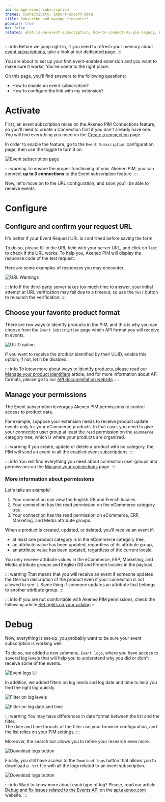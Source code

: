 ```yaml
---
id: manage-event-subscription
themes: connectivity, import-export-data
title: Subscribe and manage **events**
popular: true
ee: false
related: what-is-an-event-subscription, how-to-connect-my-pim-legacy, manage-your-connections
---
```


::: info
Before we jump right in, if you need to refresh your memory about [event subscriptions](what-is-an-event-subscription.html), take a look at our dedicated page.
::: 


You are about to set up your first event-enabled extension and you want to make sure it works. 
You've come to the right place. 

On this page, you'll find answers to the following questions:
- How to enable an event subscription?
- How to configure the link with my extension?

# Activate

First, an event subscription relies on the Akeneo PIM Connections feature, so you'll need to create a Connection first if you don't already have one.
You will find everything you need on the [Create a connection](manage-your-connections.html#create-a-connection) page. 

In order to enable the feature, go to the `Event Subscription` configuration page, then use the toggle to turn it on.

![Event subscription page](../img/event-subscription-helper.png)

::: warning
To ensure the proper functioning of your Akeneo PIM, you can connect **up to 3 connections** to the Event subscription feature.
::: 

Now, let's move on to the URL configuration, and soon you'll be able to receive events.

# Configure

## Configure and confirm your request URL

It's better if your Event Request URL is confirmed before saving the form. 

To do so, please fill in the URL field with your server URL, and click on `Test` to check if the URL works. To help you, Akeneo PIM will display the response code of the test request. 

Here are some examples of responses you may encounter. 


![URL Warnings](../img/url-warnings.png)

::: info
If the third-party server takes too much time to answer, your initial attempt at URL verification may fail due to a timeout, so use the `Test` button to relaunch the verification.
:::

## Choose your favorite product format
There are two ways to identify products in the PIM, and this is why you can choose from the `Event Subscription` page which API format you will receive in events. 

![UUID option](../img/uuid-option.png)

If you want to receive the product identified by their UUID, enable this option; if not, let it be disabled. 

::: info
To know more about ways to identify products, please read our [Manage your product identifiers](manage-product-identifiers.html) article, and for more information about API formats, please go to our [API documentation website](https://api.akeneo.com/concepts/products.html#product).
:::

## Manage your permissions

The Event subscription leverages Akeneo PIM permissions to control access to product data. 

For example, suppose your extension needs to receive product update events only for your eCommerce products. In that case, you need to give your connection user group at least the `read` permission on the `eCommerce` category tree, which is where your products are organized.

::: warning
If you create, update or delete a product with no category, the PIM will send an event to all the enabled event subscriptions. 
:::

::: info
You will find everything you need about connection user groups and permissions on the [Manage your connections](manage-your-connections.html#configure-the-connection-user-group) page. 
:::


### More information about permissions

Let's take an example!

1. Your connection can view the English GB and French locales. 
2. Your connection has the read permission on the eCommerce category tree. 
3. Your connection has the read permission on eCommerce, ERP, Marketing, and Media attribute groups.

When a product is created, updated, or deleted, you'll receive an event if: 

- at least one product category is in the eCommerce category tree,
- an attribute value has been updated, regardless of its attribute group,
- an attribute value has been updated, regardless of the current locale.

You only receive attribute values in the eCommerce, ERP, Marketing, and Media attribute groups and English GB and French locales in the payload.

::: warning
That means that you will receive an event if someone updates the German description of the product even if your connection is not allowed to see it. Same thing if someone updates an attribute that belongs to another attribute group.
:::

::: info
If you are not comfortable with Akeneo PIM permissions, check the following article [Set rights on your catalog](access-rights-on-products.html)
:::

# Debug

Now, everything is set-up, you probably want to be sure your event subscription is working well. 

To do so, we added a new submenu, `Event logs`, where you have access to several log levels that will help you to understand why you did or didn't receive some of the events.

![Event logs UI](../img/event-log-ui.gif)

In addition, we added filters on log levels and log date and time to help you find the right log quickly.

![Filter on log levels](../img/event-filter-on-levels.png)

![Filter on log date and time](../img/event-filter-on-datetime.png)

::: warning
You may have differences in date format between the list and the filter.  
The date and time formats of the filter use your browser configuration, and the list relies on your PIM settings.
:::


Moreover, the search bar allows you to refine your research even more.

![Download logs button](../img/event-logs-searchbar.png)


Finally, you still have access to the `Download logs` button that allows you to download a `.txt` file with all the logs related to an event subscription. 

![Download logs button](../img/connection-download-logs-button.png)

::: info
Want to know more about each type of log? 
Please, read our article [Debug and fix issues related to the Events API](https://api.akeneo.com/events-documentation/subscription.html#debugging-events) on the [api.akeneo.com](https://api.akeneo.com/) website. 
:::
